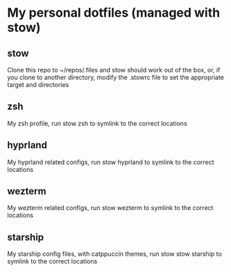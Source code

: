 # My personal dotfiles (managed with stow)

## stow
Clone this repo to ~/repos/.files and stow should work out of the box, or, if you clone to another directory, modify the .stowrc file to set the appropriate target and directories

## zsh
My zsh profile, run stow zsh to symlink to the correct locations

## hyprland
My hyprland related configs, run stow hyprland to symlink to the correct locations

## wezterm
My wezterm related configs, run stow wezterm to symlink to the correct locations

## starship
My starship config files, with catppuccin themes, run stow stow starship to symlink to the correct locations
